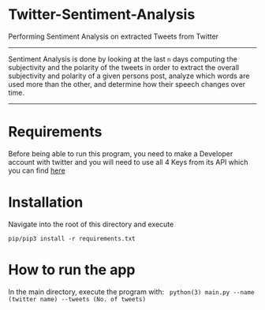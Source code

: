 # Twitter-Sentiment-Analysis
Performing Sentiment Analysis on extracted Tweets from Twitter

---

Sentiment Analysis is done by looking at the last `n` days computing the subjectivity and the polarity of the tweets in order to extract the overall subjectivity and polarity of a given persons post, analyze which words are used more than the other, and determine how their speech changes over time.

---

# Requirements
Before being able to run this program, you need to make a Developer account with twitter and you will need to use all 4 Keys from its API which you can find [here](https://www.extly.com/docs/autotweetng_joocial/tutorials/how-to-auto-post-from-joomla-to-twitter/apply-for-a-twitter-developer-account/#apply-for-a-developer-account)

# Installation
Navigate into the root of this directory and execute 
```
pip/pip3 install -r requirements.txt
```

# How to run the app

In the main directory, execute the program with: ` python(3) main.py --name (twitter name) --tweets (No. of tweets)`




